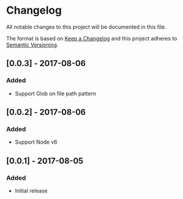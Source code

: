 # Changelog
All notable changes to this project will be documented in this file.

The format is based on [Keep a Changelog](http://keepachangelog.com/en/1.0.0/)
and this project adheres to [Semantic Versioning](http://semver.org/spec/v2.0.0.html).

## [0.0.3] - 2017-08-06
### Added
- Support Glob on file path pattern

## [0.0.2] - 2017-08-06
### Added
- Support Node v6

## [0.0.1] - 2017-08-05
### Added
- Initial release
